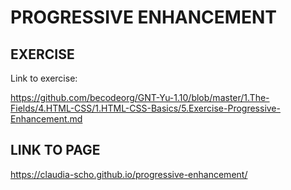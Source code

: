 # PROGRESSIVE ENHANCEMENT

## EXERCISE

Link to exercise:

https://github.com/becodeorg/GNT-Yu-1.10/blob/master/1.The-Fields/4.HTML-CSS/1.HTML-CSS-Basics/5.Exercise-Progressive-Enhancement.md

## LINK TO PAGE

https://claudia-scho.github.io/progressive-enhancement/

